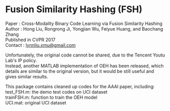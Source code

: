 # Fusion Similarity Hashing (FSH)
 
Paper : Cross-Modality Binary Code Learning via Fusion Similarity Hashing  <br />
Author : Hong Liu, Rongrong Ji, Yongjian Wu, Feiyue Huang, and Baochang Zhang  <br />
Published in CVPR 2017  <br />
Contact : lynnliu.xmu@gmail.com  <br />

Unfortunately, the original code cannot be shared, due to the Tencent Youtu Lab's IP policy.  <br /> 
Instead, another MATLAB implementation of OEH has been released, which details are similar to the original version, but it would be still useful and gives similar results.

This package contains cleaned up codes for the AAAI paper, including:  <br />
test_FSH.m: the demo test codes on UCI dataset <br />
trainFSH.m: function to train the OEH model  <br />
UCI.mat: original UCI dataset
